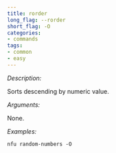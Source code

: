 ```yaml
---
title: rorder
long_flag: --rorder
short_flag: -O
categories:
- commands
tags:
- common
- easy
---
```


*Description:*

Sorts descending by numeric value.

*Arguments:*

None.

*Examples:*

```
nfu random-numbers -O
```
